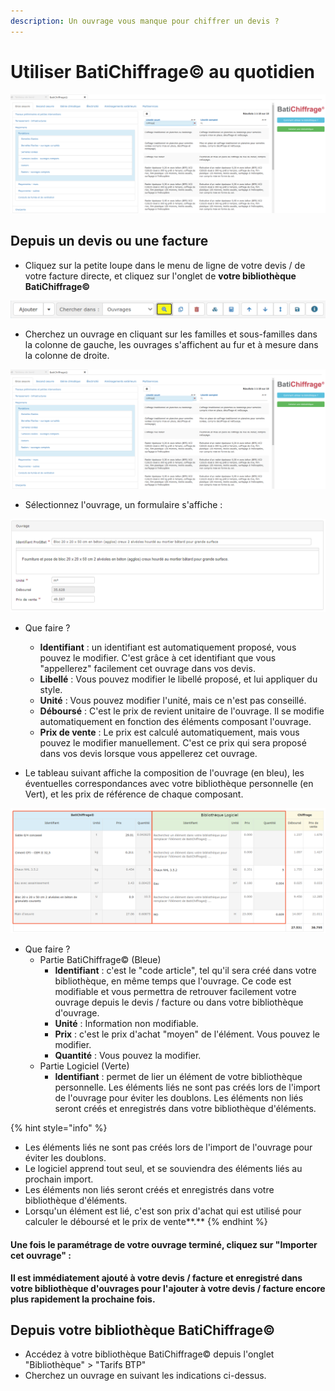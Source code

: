 ```yaml
---
description: Un ouvrage vous manque pour chiffrer un devis ?
---
```


# Utiliser BatiChiffrage© au quotidien

![](../../../.gitbook/assets/10%20%281%29.png)

## Depuis un devis ou une facture

* Cliquez sur la petite loupe dans le menu de ligne de votre devis / de votre facture directe, et cliquez sur l'onglet de **votre bibliothèque BatiChiffrage©**

![](../../../.gitbook/assets/6.png)

* Cherchez un ouvrage en cliquant sur les familles et sous-familles dans la colonne de gauche, les ouvrages s'affichent au fur et à mesure dans la colonne de droite.

![](../../../.gitbook/assets/10%20%281%29.png)

* Sélectionnez l'ouvrage, un formulaire s'affiche :

![](../../../.gitbook/assets/capture%20%2824%29.png)

* Que faire ?

  * **Identifiant**  : un identifiant est automatiquement proposé, vous pouvez le modifier. C'est grâce à cet identifiant que vous "appellerez" facilement cet ouvrage dans vos devis.
  * **Libellé** : Vous pouvez modifier le libellé proposé, et lui appliquer du style.
  * **Unité** : Vous pouvez modifier l'unité, mais ce n'est pas conseillé.
  * **Déboursé** : C'est le prix de revient unitaire de l'ouvrage. Il se modifie automatiquement en fonction des éléments composant l'ouvrage.
  * **Prix de vente** : Le prix est calculé automatiquement, mais vous pouvez le modifier manuellement. C'est ce prix qui sera proposé dans vos devis lorsque vous appellerez cet ouvrage.

* Le tableau suivant affiche la composition de l'ouvrage \(en bleu\), les éventuelles correspondances avec votre bibliothèque personnelle \(en Vert\), et les prix de référence de chaque composant.

![](../../../.gitbook/assets/9.png)

* Que faire ?
  * Partie BatiChiffrage© \(Bleue\)
    * **Identifiant** : c'est le "code article", tel qu'il sera créé dans votre bibliothèque, en même temps que l'ouvrage. Ce code est modifiable et vous permettra de retrouver facilement votre ouvrage depuis le devis / facture ou dans votre bibliothèque d'ouvrage.
    * **Unité** : Information non modifiable.
    * **Prix** : c'est le prix d'achat "moyen" de l'élément. Vous pouvez le modifier.
    * **Quantité** : Vous pouvez la modifier. 
  * Partie Logiciel \(Verte\)
    * **Identifiant** : permet de lier un élément de votre bibliothèque personnelle. Les éléments liés ne sont pas créés lors de l'import de l'ouvrage pour éviter les doublons. Les éléments non liés seront créés et enregistrés dans votre bibliothèque d'éléments.

{% hint style="info" %}
* Les éléments liés ne sont pas créés lors de l'import de l'ouvrage pour éviter les doublons.
* Le logiciel apprend tout seul, et se souviendra des éléments liés au prochain import.
* Les éléments non liés seront créés et enregistrés dans votre bibliothèque d'éléments.
* Lorsqu'un élément est lié, c'est son prix d'achat qui est utilisé pour calculer le déboursé et le prix de vente**.**
{% endhint %}

#### Une fois le paramétrage de votre ouvrage terminé, cliquez sur "Importer cet ouvrage" :

**Il est immédiatement ajouté à votre devis / facture et enregistré dans votre bibliothèque d'ouvrages pour l'ajouter à votre devis / facture encore plus rapidement la prochaine fois.**

## Depuis votre bibliothèque **BatiChiffrage©**

* Accédez à votre bibliothèque BatiChiffrage© depuis l'onglet "Bibliothèque" &gt; "Tarifs BTP"
* Cherchez un ouvrage en suivant les indications ci-dessus.

